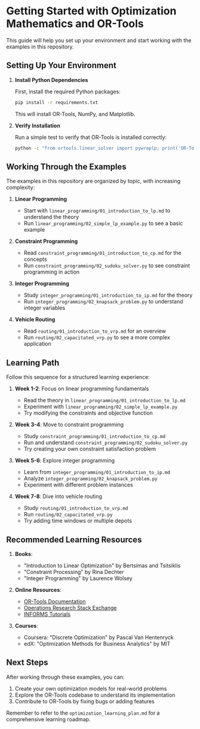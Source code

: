 # Getting Started with Optimization Mathematics and OR-Tools

This guide will help you set up your environment and start working with the examples in this repository.

## Setting Up Your Environment

1. **Install Python Dependencies**

   First, install the required Python packages:

   ```bash
   pip install -r requirements.txt
   ```

   This will install OR-Tools, NumPy, and Matplotlib.

2. **Verify Installation**

   Run a simple test to verify that OR-Tools is installed correctly:

   ```bash
   python -c "from ortools.linear_solver import pywraplp; print('OR-Tools version:', pywraplp.Solver.SolverVersion())"
   ```

## Working Through the Examples

The examples in this repository are organized by topic, with increasing complexity:

1. **Linear Programming**
   - Start with `linear_programming/01_introduction_to_lp.md` to understand the theory
   - Run `linear_programming/02_simple_lp_example.py` to see a basic example

2. **Constraint Programming**
   - Read `constraint_programming/01_introduction_to_cp.md` for the concepts
   - Run `constraint_programming/02_sudoku_solver.py` to see constraint programming in action

3. **Integer Programming**
   - Study `integer_programming/01_introduction_to_ip.md` for the theory
   - Run `integer_programming/02_knapsack_problem.py` to understand integer variables

4. **Vehicle Routing**
   - Read `routing/01_introduction_to_vrp.md` for an overview
   - Run `routing/02_capacitated_vrp.py` to see a more complex application

## Learning Path

Follow this sequence for a structured learning experience:

1. **Week 1-2**: Focus on linear programming fundamentals
   - Read the theory in `linear_programming/01_introduction_to_lp.md`
   - Experiment with `linear_programming/02_simple_lp_example.py`
   - Try modifying the constraints and objective function

2. **Week 3-4**: Move to constraint programming
   - Study `constraint_programming/01_introduction_to_cp.md`
   - Run and understand `constraint_programming/02_sudoku_solver.py`
   - Try creating your own constraint satisfaction problem

3. **Week 5-6**: Explore integer programming
   - Learn from `integer_programming/01_introduction_to_ip.md`
   - Analyze `integer_programming/02_knapsack_problem.py`
   - Experiment with different problem instances

4. **Week 7-8**: Dive into vehicle routing
   - Study `routing/01_introduction_to_vrp.md`
   - Run `routing/02_capacitated_vrp.py`
   - Try adding time windows or multiple depots

## Recommended Learning Resources

1. **Books**:
   - "Introduction to Linear Optimization" by Bertsimas and Tsitsiklis
   - "Constraint Processing" by Rina Dechter
   - "Integer Programming" by Laurence Wolsey

2. **Online Resources**:
   - [OR-Tools Documentation](https://developers.google.com/optimization)
   - [Operations Research Stack Exchange](https://or.stackexchange.com/)
   - [INFORMS Tutorials](https://www.informs.org/Resource-Center/INFORMS-Tutorials)

3. **Courses**:
   - Coursera: "Discrete Optimization" by Pascal Van Hentenryck
   - edX: "Optimization Methods for Business Analytics" by MIT

## Next Steps

After working through these examples, you can:

1. Create your own optimization models for real-world problems
2. Explore the OR-Tools codebase to understand its implementation
3. Contribute to OR-Tools by fixing bugs or adding features

Remember to refer to the `optimization_learning_plan.md` for a comprehensive learning roadmap.

